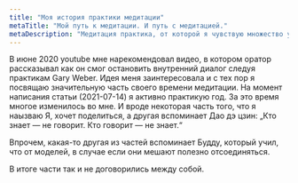 ```yaml
---
title: "Моя история практики медитации"
metaTitle: "Мой путь к медитации. И путь с медитацией."
metaDescription: "Медитация практика, от которой я чувствую множество улучшений в моей жизни. Делюсь своими соображениями на этот счет."
---
```


В июне 2020 youtube мне нарекомендовал видео, в котором оратор рассказывал как он смог остановить внутренний диалог следуя практикам Gary Weber. Идея меня заинтересовала и с тех пор я посвящаю значительную часть своего времени медитации. На момент написания статьи (2021-07-14) я активно практикую год. За это время многое изменилось во мне. И вроде некоторая часть того, что я наызваю Я, хочет поделиться, а другая вспоминает Дао дэ цзин: „Кто знает — не говорит. Кто говорит — не знает.“

Впрочем, какая-то другая из частей вспоминает Будду, который учил, что от моделей, в случае если они мешают полезно отсоединяться. 

В итоге части так и не договорились между собой. 